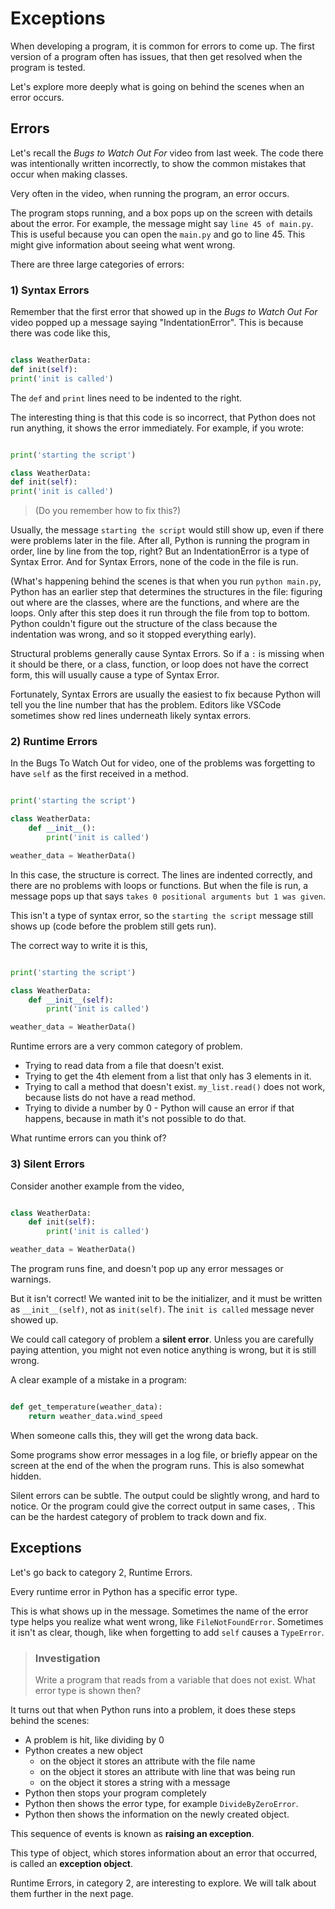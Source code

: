 # Exceptions

When developing a program, it is common for errors to come up. The first version of a program often has issues, that then get resolved when the program is tested.

Let's explore more deeply what is going on behind the scenes when an error occurs.

## Errors

Let's recall the *Bugs to Watch Out For* video from last week. The code there was intentionally written incorrectly, to show the common mistakes that occur when making classes. 

Very often in the video, when running the program, an error occurs.

The program stops running, and a box pops up on the screen with details about the error. For example, the message might say `line 45 of main.py`. This is useful because you can open the `main.py` and go to line 45. This might give information about seeing what went wrong.

There are three large categories of errors:

### 1) Syntax Errors

Remember that the first error that showed up in the *Bugs to Watch Out For* video popped up a message saying "IndentationError". This is because there was code like this,

```python

class WeatherData:
def init(self):
print('init is called')

```

The `def` and `print` lines need to be indented to the right.

The interesting thing is that this code is so incorrect, that Python does not run anything, it shows the error immediately. For example, if you wrote:


```python

print('starting the script')

class WeatherData:
def init(self):
print('init is called')

```

> (Do you remember how to fix this?)

Usually, the message `starting the script` would still show up, even if there were problems later in the file. After all, Python is running the program in order, line by line from the top, right? But an IndentationError is a type of Syntax Error. And for Syntax Errors, none of the code in the file is run.

(What's happening behind the scenes is that when you run `python main.py`, Python has an earlier step that determines the structures in the file: figuring out where are the classes, where are the functions, and where are the loops. Only after this step does it run through the file from top to bottom. Python couldn't figure out the structure of the class because the indentation was wrong, and so it stopped everything early).

Structural problems generally cause Syntax Errors. So if a `:` is missing when it should be there, or a class, function, or loop does not have the correct form, this will usually cause a type of Syntax Error.

Fortunately, Syntax Errors are usually the easiest to fix because Python will tell you the line number that has the problem. Editors like VSCode sometimes show red lines underneath likely syntax errors.

### 2) Runtime Errors

In the Bugs To Watch Out for video, one of the problems was forgetting to have `self` as the first received in a method. 


```python

print('starting the script')

class WeatherData:
    def __init__():
        print('init is called')

weather_data = WeatherData()
```

In this case, the structure is correct. The lines are indented correctly, and there are no problems with loops or functions. But when the file is run, a message pops up that says `takes 0 positional arguments but 1 was given`.

This isn't a type of syntax error, so the `starting the script` message still shows up (code before the problem still gets run).

The correct way to write it is this,


```python

print('starting the script')

class WeatherData:
    def __init__(self):
        print('init is called')

weather_data = WeatherData()
```

Runtime errors are a very common category of problem.
* Trying to read data from a file that doesn't exist.
* Trying to get the 4th element from a list that only has 3 elements in it.
* Trying to call a method that doesn't exist. `my_list.read()` does not work, because lists do not have a read method.
* Trying to divide a number by 0 - Python will cause an error if that happens, because in math it's not possible to do that.

What runtime errors can you think of?


### 3) Silent Errors

Consider another example from the video,

```python

class WeatherData:
    def init(self):
        print('init is called')

weather_data = WeatherData()
```

The program runs fine, and doesn't pop up any error messages or warnings.

But it isn't correct! We wanted init to be the initializer, and it must be written as `__init__(self)`, not as `init(self)`. The `init is called` message never showed up.

We could call category of problem a **silent error**. Unless you are carefully paying attention, you might not even notice anything is wrong, but it is still wrong.

A clear example of a mistake in a program:

```python

def get_temperature(weather_data):
    return weather_data.wind_speed

```

When someone calls this, they will get the wrong data back.

Some programs show error messages in a log file, or briefly appear on the screen at the end of the when the program runs. This is also somewhat hidden.

Silent errors can be subtle. The output could be slightly wrong, and hard to notice. Or the program could give the correct output in same cases, . This can be the hardest category of problem to track down and fix.


## Exceptions

Let's go back to category 2, Runtime Errors.

Every runtime error in Python has a specific error type.

This is what shows up in the message. Sometimes the name of the error type helps you realize what went wrong, like `FileNotFoundError`. Sometimes it isn't as clear, though, like when forgetting to add `self` causes a `TypeError`.

> ### Investigation
> Write a program that reads from a variable that does not exist. What error type is shown then?

It turns out that when Python runs into a problem, it does these steps behind the scenes:

* A problem is hit, like dividing by 0
* Python creates a new object
  * on the object it stores an attribute with the file name
  * on the object it stores an attribute with line that was being run
  * on the object it stores a string with a message
* Python then stops your program completely
* Python then shows the error type, for example `DivideByZeroError`.
* Python then shows the information on the newly created object.

This sequence of events is known as **raising an exception**.

This type of object, which stores information about an error that occurred, is called an **exception object**.

Runtime Errors, in category 2, are interesting to explore. We will talk about them further in the next page.


